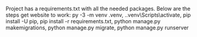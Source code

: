 Project has a requirements.txt with all the needed packages. Below are the steps get website to work:
py -3 -m venv .venv, 
.\.venv\Scripts\activate, 
pip install -U pip, 
pip install -r requirements.txt, 
python manage.py makemigrations, 
python manage.py migrate, 
python manage.py runserver
